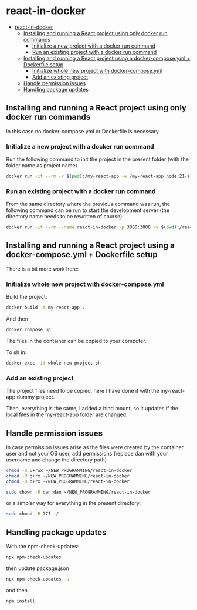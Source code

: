 # react-in-docker

- [react-in-docker](#react-in-docker)
  - [Installing and running a React project using only docker run commands](#installing-and-running-a-react-project-using-only-docker-run-commands)
    - [Initialize a new project with a docker run command](#initialize-a-new-project-with-a-docker-run-command)
    - [Run an existing project with a docker run command](#run-an-existing-project-with-a-docker-run-command)
  - [Installing and running a React project using a docker-compose.yml + Dockerfile setup](#installing-and-running-a-react-project-using-a-docker-composeyml--dockerfile-setup)
    - [Initialize whole new project with docker-compose.yml](#initialize-whole-new-project-with-docker-composeyml)
    - [Add an existing project](#add-an-existing-project)
  - [Handle permission issues](#handle-permission-issues)
  - [Handling package updates](#handling-package-updates)

## Installing and running a React project using only docker run commands

In this case no docker-compose.yml or Dockerfile is necessary

### Initialize a new project with a docker run command

Run the following command to init the project in the present folder (with the folder name as project name)

```bash
docker run -it --rm -v $(pwd):/my-react-app -w /my-react-app node:21-alpine sh -c "npx create-react-app ./my-react-app"
```

### Run an existing project with a docker run command

From the same directory where the previous command was run, the following command can be run to start the development server (the directory name needs to be rewritten of course)

```bash
docker run -it --rm --name react-in-docker -p 3000:3000 -v $(pwd):/react-in-docker -w /react-in-docker node:21-alpine sh -c "npm install && npm start"
```
## Installing and running a React project using a docker-compose.yml + Dockerfile setup

There is a bit more work here:

### Initialize whole new project with docker-compose.yml

Build the project:

```bash
docker build -t my-react-app .
```

And then
```bash
docker compose up
```

The files in the container can be copied to your computer.

To sh in:
```sh
docker exec -it whole-new-project sh
```

### Add an existing project

The project files need to be copied, here I have done it with the my-react-app dummy project.

Then, everything is the same, I added a bind mount, so it updates if the local files in the my-react-app folder are changed.

## Handle permission issues
In case permission issues arise as the files were created by the container user and not your OS user, add permissions (replace dan with your username and change the directory path)

```bash
chmod -R u+rwx ~/NEW_PROGRAMMING/react-in-docker
chmod -R g+rx ~/NEW_PROGRAMMING/react-in-docker
chmod -R o+rx ~/NEW_PROGRAMMING/react-in-docker

sudo chown -R dan:dan ~/NEW_PROGRAMMING/react-in-docker
```

or a simpler way for everything in the present directory:

```sh
sudo chmod -R 777 ./
```

## Handling package updates

With the npm-check-updates:

```sh
npx npm-check-updates
```

then update package.json

```sh
npx npm-check-updates -u
```

and then

```sh
npm install
```